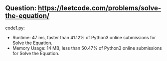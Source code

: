 ## Question: https://leetcode.com/problems/solve-the-equation/

code1.py:
* Runtime: 47 ms, faster than 41.12% of Python3 online submissions for Solve the Equation.
* Memory Usage: 14 MB, less than 50.47% of Python3 online submissions for Solve the Equation.